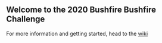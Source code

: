 ## Welcome to the 2020 Bushfire Bushfire Challenge

For more information and getting started, head to the [wiki](https://github.com/EY-Data-Science-Program/2020-bushfire-challenge/wiki)
